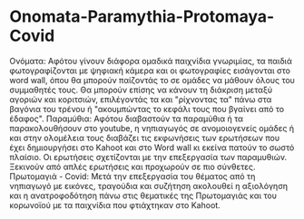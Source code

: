 # Onomata-Paramythia-Protomaya-Covid
Ονόματα: Αφότου γίνουν διάφορα ομαδικά παιχνίδια γνωριμίας, τα παιδιά φωτογραφίζονται με ψηφιακή κάμερα και οι φωτογραφίες εισάγονται στο word wall, όπου θα μπορούν παίζοντάς το σε ομάδες να μάθουν όλους του συμμαθητές τους. Θα μπορούν επίσης να κάνουν τη διάκριση μεταξύ αγοριών και κοριτσιών, επιλέγοντάς τα και "ρίχνοντας τα" πάνω στα βαγόνια του τρένου ή "ακουμπώντας το κεφάλι τους που βγαίνει από το έδαφος".
Παραμύθια:  Αφότου διαβαστούν τα παραμύθια ή τα παρακολουθήσουν στο youtube, η νηπιαγωγός σε ανομοιογενείς ομάδες  ή και στην ολομέλεια τους διαβάζει τις εκφωνήσεις των ερωτήσεων που έχει δημιουργήσει στο Kahoot και στο Word wall κι εκείνα πατούν το σωστό πλαίσιο. Οι ερωτήσεις σχετίζονται με την επεξεργασία των παραμυθιών. Ξεκινούν από απλές ερωτήσεις και προχωρούν σε πιο σύνθετες.
Πρωτομαγιά - Covid:  Μετά την επεξεργασία του θέματος από τη νηπιαγωγό με εικόνες, τραγούδια και συζήτηση ακολουθεί η αξιολόγηση και η ανατροφοδότηση πάνω στις θεματικές της Πρωτομαγιάς και του κορωνοϊού με τα παιχνίδια που φτιάχτηκαν στο Kahoot.

